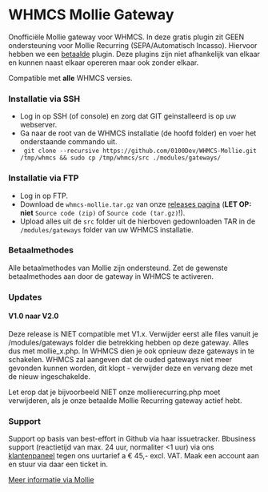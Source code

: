 # WHMCS Mollie Gateway
Onofficiële Mollie gateway voor WHMCS. In deze gratis plugin zit GEEN ondersteuning voor Mollie Recurring (SEPA/Automatisch Incasso). Hiervoor hebben we een [betaalde](https://0100dev.nl/modules/whmcs#WHMCS%20Mollie%20Recurring) plugin. Deze plugins zijn niet afhankelijk van elkaar en kunnen naast elkaar opereren maar ook zonder elkaar.

Compatible met **alle** WHMCS versies.

### Installatie via SSH
+ Log in op SSH (of console) en zorg dat GIT geinstalleerd is op uw webserver.
+ Ga naar de root van de WHMCS installatie (de hoofd folder) en voer het onderstaande commando uit.
+ ``` git clone --recursive https://github.com/0100Dev/WHMCS-Mollie.git /tmp/whmcs && sudo cp /tmp/whmcs/src ./modules/gateways/```

### Installatie via FTP
+ Log in op FTP.
+ Download de `whmcs-mollie.tar.gz` van onze [releases pagina](https://github.com/0100Dev/WHMCS-Mollie/releases) (**LET OP:** **niet** `Source code (zip)` of `Source code (tar.gz)`!).
+ Upload alles uit de `src` folder uit de hierboven gedownloaden TAR in de `/modules/gateways` folder van uw WHMCS installatie.

### Betaalmethodes
Alle betaalmethodes van Mollie zijn ondersteund. Zet de gewenste betaalmethodes aan door de gateway in WHMCS te activeren.

### Updates

#### V1.0 naar V2.0
Deze release is NIET compatible met V1.x. Verwijder eerst alle files vanuit je /modules/gateways folder die betrekking hebben op deze gateway. Alles dus met mollie_x.php. In WHMCS dien je ook opnieuw deze gateways in te schakelen. WHMCS zal aangeven dat de ouded gateways niet meer gevonden kunnen worden, dit klopt - verwijder deze en vervang deze met de nieuw ingeschakelde.

Let erop dat je bijvoorbeeld NIET onze mollierecurring.php moet verwijderen, als je onze betaalde Mollie Recurring gateway actief hebt.

### Support
Support op basis van best-effort in Github via haar issuetracker. Bbusiness support (reactietijd van max. 24 uur, normaliter <1 uur) via ons [klantenpaneel](https://my.0100dev.nl/) tegen ons uurtarief a € 45,- excl. VAT. Maak een account aan en stuur via daar een ticket in.

[Meer informatie via Mollie](https://www.mollie.nl/betaaldiensten/)
